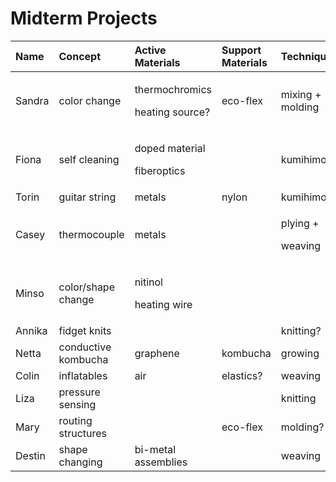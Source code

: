 # Midterm Projects

<table>
  <thead>
    <tr>
      <th style="text-align:left">Name</th>
      <th style="text-align:left">Concept</th>
      <th style="text-align:left">Active Materials</th>
      <th style="text-align:left">Support Materials</th>
      <th style="text-align:left">Techniques</th>
      <th style="text-align:left">Topography</th>
    </tr>
  </thead>
  <tbody>
    <tr>
      <td style="text-align:left">Sandra</td>
      <td style="text-align:left">color change</td>
      <td style="text-align:left">
        <p>thermochromics</p>
        <p>heating source?</p>
      </td>
      <td style="text-align:left">eco-flex</td>
      <td style="text-align:left">mixing +
        <br />molding</td>
      <td style="text-align:left">flexible/flat</td>
    </tr>
    <tr>
      <td style="text-align:left">Fiona</td>
      <td style="text-align:left">self cleaning</td>
      <td style="text-align:left">
        <p>doped material</p>
        <p>fiberoptics</p>
      </td>
      <td style="text-align:left"></td>
      <td style="text-align:left">kumihimo</td>
      <td style="text-align:left">tubular/flat</td>
    </tr>
    <tr>
      <td style="text-align:left">Torin</td>
      <td style="text-align:left">guitar string</td>
      <td style="text-align:left">metals</td>
      <td style="text-align:left">nylon</td>
      <td style="text-align:left">kumihimo</td>
      <td style="text-align:left">tubular</td>
    </tr>
    <tr>
      <td style="text-align:left">Casey</td>
      <td style="text-align:left">thermocouple</td>
      <td style="text-align:left">metals</td>
      <td style="text-align:left"></td>
      <td style="text-align:left">
        <p>plying +</p>
        <p>weaving</p>
      </td>
      <td style="text-align:left">spun/flat</td>
    </tr>
    <tr>
      <td style="text-align:left">Minso</td>
      <td style="text-align:left">color/shape change</td>
      <td style="text-align:left">
        <p>nitinol</p>
        <p>heating wire</p>
      </td>
      <td style="text-align:left"></td>
      <td style="text-align:left"></td>
      <td style="text-align:left">flat?</td>
    </tr>
    <tr>
      <td style="text-align:left">Annika</td>
      <td style="text-align:left">fidget knits</td>
      <td style="text-align:left"></td>
      <td style="text-align:left"></td>
      <td style="text-align:left">knitting?</td>
      <td style="text-align:left">variable</td>
    </tr>
    <tr>
      <td style="text-align:left">Netta</td>
      <td style="text-align:left">conductive kombucha</td>
      <td style="text-align:left">graphene</td>
      <td style="text-align:left">kombucha</td>
      <td style="text-align:left">growing</td>
      <td style="text-align:left">flat</td>
    </tr>
    <tr>
      <td style="text-align:left">Colin</td>
      <td style="text-align:left">inflatables</td>
      <td style="text-align:left">air</td>
      <td style="text-align:left">elastics?</td>
      <td style="text-align:left">weaving</td>
      <td style="text-align:left">variable</td>
    </tr>
    <tr>
      <td style="text-align:left">Liza</td>
      <td style="text-align:left">pressure sensing</td>
      <td style="text-align:left"></td>
      <td style="text-align:left"></td>
      <td style="text-align:left">knitting</td>
      <td style="text-align:left">tubular</td>
    </tr>
    <tr>
      <td style="text-align:left">Mary</td>
      <td style="text-align:left">routing structures</td>
      <td style="text-align:left"></td>
      <td style="text-align:left">eco-flex</td>
      <td style="text-align:left">molding?</td>
      <td style="text-align:left">flat</td>
    </tr>
    <tr>
      <td style="text-align:left">Destin</td>
      <td style="text-align:left">shape changing</td>
      <td style="text-align:left">bi-metal assemblies</td>
      <td style="text-align:left"></td>
      <td style="text-align:left">weaving</td>
      <td style="text-align:left">variable</td>
    </tr>
  </tbody>
</table>




